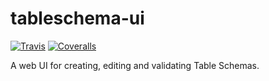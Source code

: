 # tableschema-ui

[![Travis](https://img.shields.io/travis/frictionlessdata/tableschema-ui/master.svg)](https://travis-ci.org/frictionlessdata/tableschema-ui)
[![Coveralls](https://coveralls.io/repos/github/frictionlessdata/tableschema-ui/badge.svg?branch=master)](https://coveralls.io/github/frictionlessdata/tableschema-ui?branch=master)

A web UI for creating, editing and validating Table Schemas.
